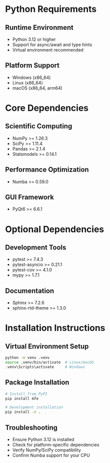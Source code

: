 # Python Requirements

## Runtime Environment
- Python 3.12 or higher
- Support for async/await and type hints
- Virtual environment recommended

## Platform Support
- Windows (x86_64)
- Linux (x86_64)
- macOS (x86_64, arm64)

# Core Dependencies

## Scientific Computing
- NumPy >= 1.26.3
- SciPy >= 1.11.4
- Pandas >= 2.1.4
- Statsmodels >= 0.14.1

## Performance Optimization
- Numba >= 0.59.0

## GUI Framework
- PyQt6 >= 6.6.1

# Optional Dependencies

## Development Tools
- pytest >= 7.4.3
- pytest-asyncio >= 0.21.1
- pytest-cov >= 4.1.0
- mypy >= 1.7.1

## Documentation
- Sphinx >= 7.2.6
- sphinx-rtd-theme >= 1.3.0

# Installation Instructions

## Virtual Environment Setup
```bash
python -m venv .venv
source .venv/bin/activate  # Linux/macOS
.venv\Scripts\activate     # Windows
```

## Package Installation
```bash
# Install from PyPI
pip install mfe

# Development installation
pip install -e .
```

## Troubleshooting
- Ensure Python 3.12 is installed
- Check for platform-specific dependencies
- Verify NumPy/SciPy compatibility
- Confirm Numba support for your CPU